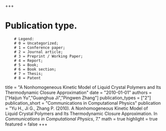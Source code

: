 +++
# Publication type.
        # Legend: 
        # 0 = Uncategorized; 
        # 1 = Conference paper; 
        # 2 = Journal article;
        # 3 = Preprint / Working Paper; 
        # 4 = Report; 
        # 5 = Book; 
        # 6 = Book section;
        # 7 = Thesis; 
        # 8 = Patent
title = "A Nonhomogeneous Kinetic Model of Liquid Crystal Polymers and Its Thermodynamic Closure Approximation"
date = "2010-01-01"
authors = ["Haijun Yu","Guanghua Ji","Pingwen Zhang"]
publication_types = ["2"]
publication_short = "Communications in Computational Physics"
publication = "Yu H., Ji G., Zhang P. (2010). A Nonhomogeneous Kinetic Model of Liquid Crystal Polymers and Its Thermodynamic Closure Approximation. In _Communications in Computational Physics_, 7."
math = true
highlight = true
featured = false
+++